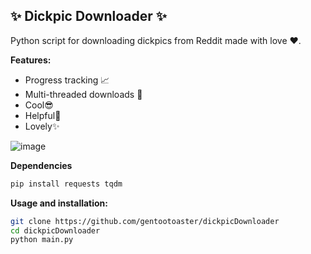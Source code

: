 ## ✨ Dickpic Downloader ✨
Python script for downloading dickpics from Reddit made with love ❤.

**Features:**
- Progress tracking 📈
- Multi-threaded downloads 🚀
- Cool😎
- Helpful💖
- Lovely✨

![image](https://github.com/user-attachments/assets/cd37837c-2618-43bf-9539-97465ca10966)

**Dependencies**
```bash
pip install requests tqdm
```

**Usage and installation:**
```bash
git clone https://github.com/gentootoaster/dickpicDownloader
cd dickpicDownloader
python main.py
```
